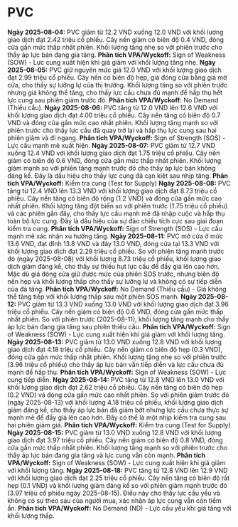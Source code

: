 # PVC

**Ngày 2025-08-04:** PVC giảm từ 12.2 VND xuống 12.0 VND với khối lượng giao dịch đạt 2.42 triệu cổ phiếu. Cây nến giảm có biên độ 0.4 VND, đóng cửa gần mức thấp nhất phiên. Khối lượng tăng nhẹ so với phiên trước cho thấy áp lực bán đang gia tăng. **Phân tích VPA/Wyckoff:** Sign of Weakness (SOW) - Lực cung xuất hiện khi giá giảm với khối lượng tăng nhẹ.
**Ngày 2025-08-05:** PVC giữ nguyên mức giá 12.0 VND với khối lượng giao dịch đạt 2.99 triệu cổ phiếu. Cây nến có biên độ hẹp, giá đóng cửa bằng giá mở cửa, cho thấy sự lưỡng lự của thị trường. Khối lượng tăng so với phiên trước nhưng giá không thể tăng, cho thấy lực cầu chưa đủ mạnh để hấp thụ hết lực cung sau phiên giảm trước đó. **Phân tích VPA/Wyckoff:** No Demand (Thiếu cầu).
**Ngày 2025-08-06:** PVC tăng từ 12.0 VND lên 12.6 VND với khối lượng giao dịch đạt 4.00 triệu cổ phiếu. Cây nến tăng có biên độ 0.7 VND và đóng cửa gần mức cao nhất phiên. Khối lượng tăng mạnh so với phiên trước cho thấy lực cầu đã quay trở lại và hấp thụ lực cung sau hai phiên giảm và đi ngang. **Phân tích VPA/Wyckoff:** Sign of Strength (SOS) - Lực cầu mạnh mẽ xuất hiện.
**Ngày 2025-08-07:** PVC giảm từ 12.7 VND xuống 12.4 VND với khối lượng giao dịch đạt 1.75 triệu cổ phiếu. Cây nến giảm có biên độ 0.6 VND, đóng cửa gần mức thấp nhất phiên. Khối lượng giảm mạnh so với phiên tăng mạnh trước đó cho thấy áp lực bán không đáng kể. Đây là dấu hiệu cho thấy lực cung đã cạn kiệt sau nhịp tăng. **Phân tích VPA/Wyckoff:** Kiểm tra cung (Test for Supply)
**Ngày 2025-08-08:** PVC tăng từ 12.4 VND lên 13.3 VND với khối lượng giao dịch đạt 8.73 triệu cổ phiếu. Cây nến tăng có biên độ rộng (1.2 VND) và đóng cửa gần mức cao nhất phiên. Khối lượng tăng đột biến so với phiên trước (1.75 triệu cổ phiếu) và các phiên gần đây, cho thấy lực cầu mạnh mẽ đã nhập cuộc và hấp thụ toàn bộ lực cung. Đây là dấu hiệu của sự đảo chiều tích cực sau giai đoạn kiểm tra cung. **Phân tích VPA/Wyckoff:** Sign of Strength (SOS) - Lực cầu mạnh mẽ xác nhận xu hướng tăng.
**Ngày 2025-08-11:** PVC mở cửa ở mức 13.6 VND, đạt đỉnh 13.8 VND và đáy 13.0 VND, đóng cửa tại 13.3 VND với khối lượng giao dịch đạt 2.29 triệu cổ phiếu. So với phiên tăng mạnh trước đó (ngày 2025-08-08) với khối lượng 8.73 triệu cổ phiếu, khối lượng giao dịch giảm đáng kể, cho thấy sự thiếu hụt lực cầu để đẩy giá lên cao hơn. Mặc dù giá đóng cửa giữ được mức của phiên SOS trước, nhưng biên độ nến hẹp và khối lượng thấp cho thấy sự lưỡng lự và không có sự tiếp diễn của đà tăng. **Phân tích VPA/Wyckoff:** No Demand (Thiếu cầu) - Giá không thể tăng tiếp với khối lượng thấp sau một phiên SOS mạnh.
**Ngày 2025-08-12:** PVC giảm từ 13.3 VND xuống 13.0 VND với khối lượng giao dịch đạt 3.96 triệu cổ phiếu. Cây nến giảm có biên độ 0.6 VND, đóng cửa gần mức thấp nhất phiên. So với phiên trước (2025-08-11), khối lượng tăng mạnh cho thấy áp lực bán đang gia tăng sau phiên thiếu cầu. **Phân tích VPA/Wyckoff:** Sign of Weakness (SOW) - Lực cung xuất hiện khi giá giảm với khối lượng tăng.
**Ngày 2025-08-13:** PVC giảm từ 13.0 VND xuống 12.8 VND với khối lượng giao dịch đạt 4.18 triệu cổ phiếu. Cây nến giảm có biên độ hẹp (0.3 VND), đóng cửa gần mức thấp nhất phiên. Khối lượng tăng nhẹ so với phiên trước (3.96 triệu cổ phiếu) cho thấy áp lực bán vẫn tiếp diễn và lực cầu chưa đủ mạnh để hấp thụ. **Phân tích VPA/Wyckoff:** Sign of Weakness (SOW) - Lực cung tiếp diễn.
**Ngày 2025-08-14:** PVC tăng từ 12.8 VND lên 13.0 VND với khối lượng giao dịch đạt 2.62 triệu cổ phiếu. Cây nến tăng có biên độ hẹp (0.2 VND) và đóng cửa gần mức cao nhất phiên. So với phiên giảm trước đó (ngày 2025-08-13) với khối lượng 4.18 triệu cổ phiếu, khối lượng giao dịch giảm đáng kể, cho thấy áp lực bán đã giảm bớt nhưng lực cầu chưa thực sự mạnh mẽ để đẩy giá lên cao hơn. Đây có thể là một nhịp kiểm tra cung sau hai phiên giảm giá. **Phân tích VPA/Wyckoff:** Kiểm tra cung (Test for Supply)
**Ngày 2025-08-15:** PVC giảm từ 13.0 VND xuống 12.8 VND với khối lượng giao dịch đạt 3.97 triệu cổ phiếu. Cây nến giảm có biên độ 0.8 VND, đóng cửa gần mức thấp nhất phiên. Khối lượng tăng mạnh so với phiên trước cho thấy áp lực bán đang gia tăng và lực cung vẫn còn mạnh. **Phân tích VPA/Wyckoff:** Sign of Weakness (SOW) - Lực cung xuất hiện khi giá giảm với khối lượng tăng.
**Ngày 2025-08-18:** PVC tăng từ 12.8 VND lên 12.9 VND với khối lượng giao dịch đạt 2.25 triệu cổ phiếu. Cây nến tăng có biên độ rất hẹp (0.1 VND) và khối lượng giảm đáng kể so với phiên giảm mạnh trước đó (3.97 triệu cổ phiếu ngày 2025-08-15). Điều này cho thấy lực cầu yếu và không có sự theo sau của người mua, xác nhận áp lực cung vẫn còn tiềm ẩn. **Phân tích VPA/Wyckoff:** No Demand (ND) - Lực cầu yếu khi giá tăng với khối lượng thấp.
